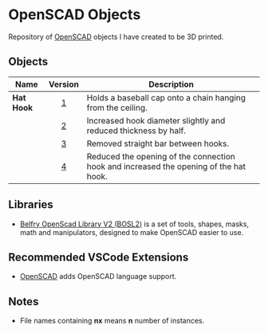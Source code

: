 # OpenSCAD Objects
Repository of [OpenSCAD](https://openscad.org/index.html) objects I have created to be 3D printed.

## Objects
Name | Version | Description
--- | :---: | ---
**Hat Hook** | [1](./HatHook/HatHook.v1.stl) | Holds a baseball cap onto a chain hanging from the ceiling.
|| [2](./HatHook/HatHook.v2.stl) | Increased hook diameter slightly and reduced thickness by half.
|| [3](./HatHook/HatHook.v3.stl) | Removed straight bar between hooks.
|| [4](./HatHook/HatHook.v4.stl) | Reduced the opening of the connection hook and increased the opening of the hat hook.
    
## Libraries
- [Belfry OpenScad Library V2 (BOSL2)](https://github.com/BelfrySCAD/BOSL2) is a set of tools, shapes, masks, math and manipulators, designed to make OpenSCAD easier to use.

## Recommended VSCode Extensions
- [OpenSCAD](https://marketplace.visualstudio.com/items?itemName=Antyos.openscad) adds OpenSCAD language support.

## Notes
- File names containing **nx** means **n** number of instances.